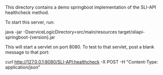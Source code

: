 This directory contains a demo springboot implementation of the SLI-API healthcheck method.

To start this server, run:

java -jar -DserviceLogicDirectory=src/main/resources target/sliapi-springboot-{version}.jar

This will start a servlet on port 8080.  To test to that servlet, post a blank
message to that port:

curl http://127.0.0.1:8080/SLI-API:healthcheck -X POST -H "Content-Type: application/json"